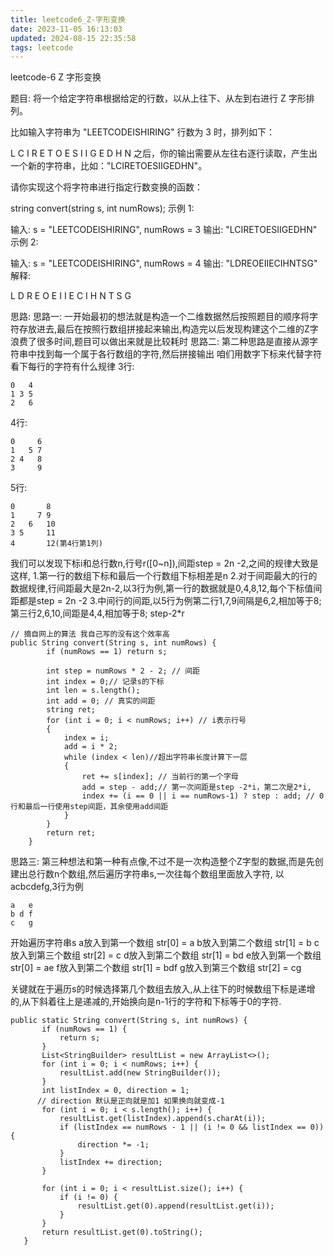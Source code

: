 ```yaml
---
title: leetcode6_Z-字形变换
date: 2023-11-05 16:13:03
updated: 2024-08-15 22:35:58
tags: leetcode
---
```

leetcode-6 Z 字形变换

题目:
将一个给定字符串根据给定的行数，以从上往下、从左到右进行 Z 字形排列。

比如输入字符串为 "LEETCODEISHIRING" 行数为 3 时，排列如下：

L   C   I   R
E T O E S I I G
E   D   H   N
之后，你的输出需要从左往右逐行读取，产生出一个新的字符串，比如："LCIRETOESIIGEDHN"。

请你实现这个将字符串进行指定行数变换的函数：

string convert(string s, int numRows);
示例 1:

输入: s = "LEETCODEISHIRING", numRows = 3
输出: "LCIRETOESIIGEDHN"
示例 2:

输入: s = "LEETCODEISHIRING", numRows = 4
输出: "LDREOEIIECIHNTSG"
解释:

L     D     R
E   O E   I I
E C   I H   N
T     S     G

思路:
思路一: 一开始最初的想法就是构造一个二维数据然后按照题目的顺序将字符存放进去,最后在按照行数组拼接起来输出,构造完以后发现构建这个二维的Z字浪费了很多时间,题目可以做出来就是比较耗时
思路二:
第二种思路是直接从源字符串中找到每一个属于各行数组的字符,然后拼接输出
咱们用数字下标来代替字符看下每行的字符有什么规律
3行:
```
0   4
1 3 5
2   6
```

4行:
```
0     6
1   5 7
2 4   8
3     9
```

5行:
```
0       8
1     7 9
2   6   10
3 5     11
4       12(第4行第1列)
```
我们可以发现下标i和总行数n,行号r([0~n]),间距step = 2n -2,之间的规律大致是这样,
1.第一行的数组下标和最后一个行数组下标相差是n
2.对于间距最大的行的数据规律,行间距最大是2n-2,以3行为例,第一行的数据就是0,4,8,12,每个下标值间距都是step = 2n -2
3.中间行的间距,以5行为例第二行1,7,9间隔是6,2,相加等于8;第三行2,6,10,间距是4,4,相加等于8;
step-2*r
```
// 摘自网上的算法 我自己写的没有这个效率高
public String convert(String s, int numRows) {
		if (numRows == 1) return s;

		int step = numRows * 2 - 2; // 间距
		int index = 0;// 记录s的下标
		int len = s.length();
		int add = 0; // 真实的间距
		string ret;
		for (int i = 0; i < numRows; i++) // i表示行号
		{
			index = i;
			add = i * 2;
			while (index < len)//超出字符串长度计算下一层
			{
				ret += s[index]; // 当前行的第一个字母
				add = step - add;// 第一次间距是step -2*i，第二次是2*i,
				index += (i == 0 || i == numRows-1) ? step : add; // 0行和最后一行使用step间距，其余使用add间距
			}
		}
		return ret;
	}
```
思路三:
第三种想法和第一种有点像,不过不是一次构造整个Z字型的数据,而是先创建出总行数n个数组,然后遍历字符串s,一次往每个数组里面放入字符,
以acbcdefg,3行为例
```
a   e
b d f
c   g
```
开始遍历字符串s
a放入到第一个数组  str[0] = a
b放入到第二个数组  str[1] = b
c放入到第三个数组  str[2] = c
d放入到第二个数组  str[1] = bd
e放入到第一个数组  str[0] = ae
f放入到第二个数组  str[1] = bdf
g放入到第三个数组  str[2] = cg

关键就在于遍历s的时候选择第几个数组去放入,从上往下的时候数组下标是递增的,从下斜着往上是递减的,开始换向是n-1行的字符和下标等于0的字符.

```
public static String convert(String s, int numRows) {
       if (numRows == 1) {
           return s;
       }
       List<StringBuilder> resultList = new ArrayList<>();
       for (int i = 0; i < numRows; i++) {
           resultList.add(new StringBuilder());
       }
       int listIndex = 0, direction = 1;
      // direction 默认是正向就是加1 如果换向就变成-1
       for (int i = 0; i < s.length(); i++) {
           resultList.get(listIndex).append(s.charAt(i));
           if (listIndex == numRows - 1 || (i != 0 && listIndex == 0)) {
               direction *= -1;
           }
           listIndex += direction;
       }

       for (int i = 0; i < resultList.size(); i++) {
           if (i != 0) {
               resultList.get(0).append(resultList.get(i));
           }
       }
       return resultList.get(0).toString();
   }
```
